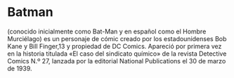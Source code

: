 # Batman

(conocido inicialmente como Bat-Man y en español como el Hombre Murciélago) 
es un personaje de cómic creado por los estadounidenses Bob Kane y Bill Finger,13​ 
y propiedad de DC Comics. Apareció por primera vez en la historia titulada «El caso del sindicato químico» 
de la revista Detective Comics N.º 27, lanzada por la editorial National Publications el 30 de marzo de 1939.
